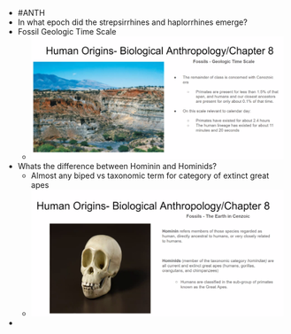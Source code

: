 - #ANTH
- In what epoch did the strepsirrhines and haplorrhines emerge?
- Fossil Geologic Time Scale
	- ![image.png](../assets/image_1712754450586_0.png)
- Whats the difference between Hominin and Hominids?
	- Almost any biped vs taxonomic term for category of extinct great apes
	- ![image.png](../assets/image_1712754549169_0.png)
-